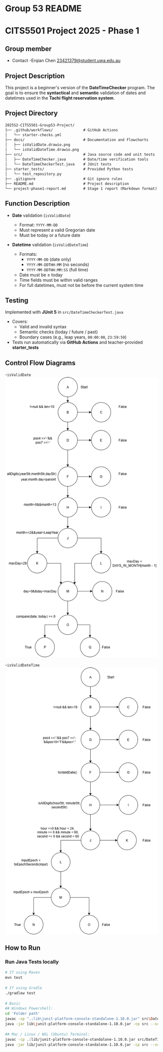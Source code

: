 # Group 53 README

# CITS5501 Project 2025 - Phase 1

## Group member

- Contact
  -Erqian Chen 23421379@student.uwa.edu.au

## Project Description

This project is a beginner's version of the **DateTimeChecker** program.
The goal is to ensure the **syntactical** and **semantic** validation of dates and datetimes used in the **Tachi flight reservation system**.

## Project Directory

```
2025S2-CITS5501-Group53-Project/
├── .github/workflows/              # GitHub Actions
│   └── starter-checks.yml
├── docs/                           # Documentation and Flowcharts
│   ├── isValidDate.drawio.png
│   └── isValidDateTime.drawio.png
├── src/                            # Java source code and unit tests
│   ├── DateTimeChecker.java        # Date/time verification tools
│   └── DateTimeCheckerTest.java    # JUnit tests
├── starter_tests/                  # Provided Python tests
│   └── test_repository.py
├── .gitignore                      # Git ignore rules
├── README.md                       # Project description
└── project-phase1-report.md        # Stage 1 report (Markdown format)
```

## Function Description

- **Date** validation (`isValidDate`)  
  - Format: `YYYY-MM-DD`  
  - Must represent a valid Gregorian date  
  - Must be today or a future date

- **Datetime** validation (`isValidDateTime`)  
  - Formats:  
    - `YYYY-MM-DD` (date only)  
    - `YYYY-MM-DDTHH:MM` (no seconds)  
    - `YYYY-MM-DDTHH:MM:SS` (full time)  
  - Date must be ≥ today  
  - Time fields must be within valid ranges  
  - For full datetimes, must not be before the current system time  

## Testing

Implemented with **JUnit 5** in `src/DateTimeCheckerTest.java`
- Covers:
  - Valid and invalid syntax
  - Semantic checks (today / future / past)
  - Boundary cases (e.g., leap years, `00:00:00`, `23:59:59`)
- Tests run automatically via **GitHub Actions** and teacher-provided **starter_tests**

## Control Flow Diagrams

-`isValidDate`  
  ![Control Flow Diagram for isValidDate](docs/img/isValidDate.drawio.png)
  
-`isValidDateTime`  
  ![Control Flow Diagram for isValidDateTime](docs/img/isValidDateTime.drawio.png)

## How to Run

### Run Java Tests locally
```bash
# If using Maven
mvn test

# If using Gradle
./gradlew test

# Basic
## Windows Powershell:
cd 'Folder path'
javac -cp ".;lib\junit-platform-console-standalone-1.10.0.jar" src\DateTimeChecker.java src\DateTimeCheckerTest.java
java -jar lib\junit-platform-console-standalone-1.10.0.jar -cp src --scan-class-path

## Mac / Linux / WSL (Ubuntu) Terminal:
javac -cp .:lib/junit-platform-console-standalone-1.10.0.jar src/DateTimeChecker.java src/DateTimeCheckerTest.java
java -jar lib/junit-platform-console-standalone-1.10.0.jar -cp src --scan-class-path

 
  

